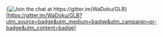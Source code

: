 {<img src="https://badges.gitter.im/WaDoku/GLB.svg" alt="Join the chat at https://gitter.im/WaDoku/GLB">}[https://gitter.im/WaDoku/GLB?utm_source=badge&utm_medium=badge&utm_campaign=pr-badge&utm_content=badge]

